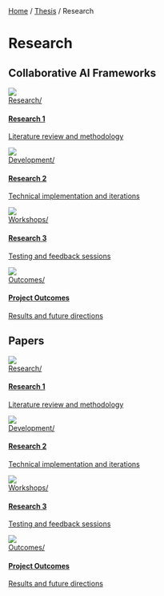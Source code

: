 <div class="breadcrumb">
    <a href="/">Home</a> <span class="breadcrumb-separator">/</span> 
    <a href="/MDEF_Docmentation/thesis">Thesis</a> <span class="breadcrumb-separator">/</span> 
    <span>Research</span>
</div>

# Research 

## Collaborative AI Frameworks

<div class="grid-wrapper">
    <a class="content-tile" href="thesis/research/">
        <img src="images/Thesis/research.png">
        <div class="navigation">Research/</div>
        <h4>Research 1</h4>
        <p>Literature review and methodology</p>
    </a>
    <a class="content-tile" href="thesis/thesis_playground/">
        <img src="images/Thesis/development.png">
        <div class="navigation">Development/</div>
        <h4>Research 2</h4>
        <p>Technical implementation and iterations</p>
    </a>
    <a class="content-tile" href="thesis/experiments/">
        <img src="images/Thesis/workshops.png">
        <div class="navigation">Workshops/</div>
        <h4>Research 3</h4>
        <p>Testing and feedback sessions</p>
    </a>
    <a class="content-tile" href="thesis/exhibition/">
        <img src="images/Thesis/outcomes.png">
        <div class="navigation">Outcomes/</div>
        <h4>Project Outcomes</h4>
        <p>Results and future directions</p>
    </a>
</div>

## Papers

<div class="grid-wrapper">
    <a class="content-tile" href="thesis/research/">
        <img src="images/Thesis/research.png">
        <div class="navigation">Research/</div>
        <h4>Research 1</h4>
        <p>Literature review and methodology</p>
    </a>
    <a class="content-tile" href="thesis/development/">
        <img src="images/Thesis/development.png">
        <div class="navigation">Development/</div>
        <h4>Research 2</h4>
        <p>Technical implementation and iterations</p>
    </a>
    <a class="content-tile" href="thesis/workshops/">
        <img src="images/Thesis/workshops.png">
        <div class="navigation">Workshops/</div>
        <h4>Research 3</h4>
        <p>Testing and feedback sessions</p>
    </a>
    <a class="content-tile" href="thesis/outcomes/">
        <img src="images/Thesis/outcomes.png">
        <div class="navigation">Outcomes/</div>
        <h4>Project Outcomes</h4>
        <p>Results and future directions</p>
    </a>
</div>